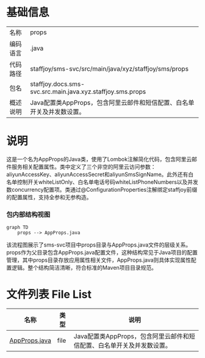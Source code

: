 # 基础信息

|      |      |
|------|------|
| 名称 | props |
| 编码语言 | .java |
| 代码路径 | staffjoy/sms-svc/src/main/java/xyz/staffjoy/sms/props |
| 包名 | staffjoy.docs.sms-svc.src.main.java.xyz.staffjoy.sms.props |
| 概述说明 | Java配置类AppProps，包含阿里云邮件和短信配置、白名单开关及并发数设置。 |

# 说明

这是一个名为AppProps的Java类，使用了Lombok注解简化代码，包含阿里云邮件服务相关配置属性。类中定义了三个非空的阿里云访问参数：aliyunAccessKey、aliyunAccessSecret和aliyunSmsSignName。此外还有白名单控制开关whiteListOnly、白名单电话号码whiteListPhoneNumbers以及并发数concurrency配置项。类通过@ConfigurationProperties注解绑定staffjoy前缀的配置属性，支持全参和无参构造。


### 包内部结构视图

```mermaid
graph TD
    props --> AppProps.java
```

该流程图展示了sms-svc项目中props目录与AppProps.java文件的层级关系。props作为父目录包含AppProps.java配置文件，这种结构常见于Java项目的配置管理，其中props目录存放应用属性相关文件，AppProps.java则具体实现属性配置逻辑。整个结构简洁清晰，符合标准的Maven项目目录规范。

# 文件列表 File List

| 名称   | 类型  | 说明 |
|-------|------|-------------|
| [AppProps.java](AppProps.md) | file | Java配置类AppProps，包含阿里云邮件和短信配置、白名单开关及并发数设置。 |


